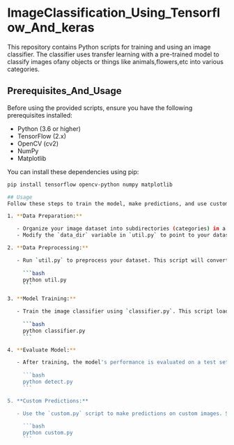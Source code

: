# ImageClassification_Using_Tensorflow_And_keras
This repository contains Python scripts for training and using an image classifier. The classifier uses transfer learning with a pre-trained model to classify images ofany objects or things like animals,flowers,etc into various categories.

## Prerequisites_And_Usage

Before using the provided scripts, ensure you have the following prerequisites installed:

- Python (3.6 or higher)
- TensorFlow (2.x)
- OpenCV (cv2)
- NumPy
- Matplotlib

You can install these dependencies using pip:

```bash
pip install tensorflow opencv-python numpy matplotlib

## Usage 
Follow these steps to train the model, make predictions, and use custom images:

1. **Data Preparation:**

   - Organize your image dataset into subdirectories (categories) in a folder.
   - Modify the `data_dir` variable in `util.py` to point to your dataset directory.

2. **Data Preprocessing:**

   - Run `util.py` to preprocess your dataset. This script will convert images to the required format and save the data as a pickle file.
   
     ```bash
     python util.py
     ```

3. **Model Training:**

   - Train the image classifier using `classifier.py`. This script loads a pre-trained MobileNetV2 model, adds a custom classification head, and trains it on your dataset.
   
     ```bash
     python classifier.py
     ```

4. **Evaluate Model:**

   - After training, the model's performance is evaluated on a test set. You can view predictions on sample images and check the test accuracy.
   
     ```bash
     python detect.py
     ```

5. **Custom Predictions:**

   - Use the `custom.py` script to make predictions on custom images. Specify the paths to your custom images in the `custom_image_paths` list.
   
     ```bash
     python custom.py
     ```
